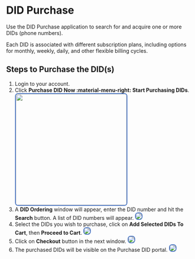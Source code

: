 # DID Purchase

Use the DID Purchase application to search for and acquire one or more DIDs (phone numbers).

Each DID is associated with different subscription plans, including options for monthly, weekly, daily, and other flexible billing cycles.

## Steps to Purchase the DID(s)

1. Login to your account.
2. Click **Purchase DID Now :material-menu-right: Start Purchasing DIDs**. <img src= "/customer-portal/img/pdid1.png" width= "300" style="border: 2px solid #4472C4; border-radius: 8px;">
3. A **DID Ordering** window will appear, enter the DID number and hit the **Search** button. A list of DID numbers will appear. <img src= "/customer-portal/img/pdid2.png" style="border: 2px solid #4472C4; border-radius: 8px;">
4. Select the DIDs you wish to purchase, click on **Add Selected DIDs To Cart**, then **Proceed to Cart**. <img src= "/customer-portal/img/pdid3.png" style="border: 2px solid #4472C4; border-radius: 8px;">
5. Click on **Checkout** button in the next window. <img src= "/customer-portal/img/pdid4.png" style="border: 2px solid #4472C4; border-radius: 8px;">
6. The purchased DIDs will be visible on the Purchase DID portal. <img src= "/customer-portal/img/pdid4.png" style="border: 2px solid #4472C4; border-radius: 8px;">
